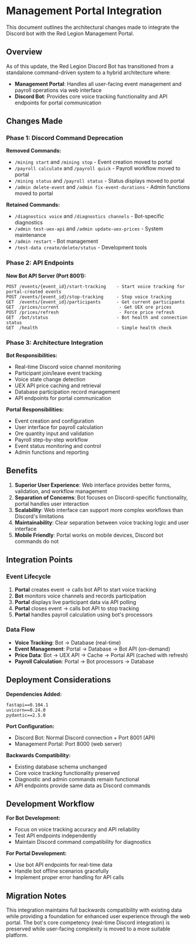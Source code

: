 # Management Portal Integration

This document outlines the architectural changes made to integrate the Discord bot with the Red Legion Management Portal.

## Overview

As of this update, the Red Legion Discord Bot has transitioned from a standalone command-driven system to a hybrid architecture where:

- **Management Portal**: Handles all user-facing event management and payroll operations via web interface
- **Discord Bot**: Provides core voice tracking functionality and API endpoints for portal communication

## Changes Made

### Phase 1: Discord Command Deprecation

**Removed Commands:**
- `/mining start` and `/mining stop` - Event creation moved to portal
- `/payroll calculate` and `/payroll quick` - Payroll workflow moved to portal
- `/mining status` and `/payroll status` - Status displays moved to portal
- `/admin delete-event` and `/admin fix-event-durations` - Admin functions moved to portal

**Retained Commands:**
- `/diagnostics voice` and `/diagnostics channels` - Bot-specific diagnostics
- `/admin test-uex-api` and `/admin update-uex-prices` - System maintenance
- `/admin restart` - Bot management
- `/test-data create/delete/status` - Development tools

### Phase 2: API Endpoints

**New Bot API Server (Port 8001):**
```
POST /events/{event_id}/start-tracking    - Start voice tracking for portal-created events
POST /events/{event_id}/stop-tracking     - Stop voice tracking
GET  /events/{event_id}/participants      - Get current participants
GET  /prices/current                       - Get UEX ore prices
POST /prices/refresh                       - Force price refresh
GET  /bot/status                          - Bot health and connection status
GET  /health                              - Simple health check
```

### Phase 3: Architecture Integration

**Bot Responsibilities:**
- Real-time Discord voice channel monitoring
- Participant join/leave event tracking
- Voice state change detection
- UEX API price caching and retrieval
- Database participation record management
- API endpoints for portal communication

**Portal Responsibilities:**
- Event creation and configuration
- User interface for payroll calculation
- Ore quantity input and validation
- Payroll step-by-step workflow
- Event status monitoring and control
- Admin functions and reporting

## Benefits

1. **Superior User Experience**: Web interface provides better forms, validation, and workflow management
2. **Separation of Concerns**: Bot focuses on Discord-specific functionality, portal handles user interaction
3. **Scalability**: Web interface can support more complex workflows than Discord's limitations
4. **Maintainability**: Clear separation between voice tracking logic and user interface
5. **Mobile Friendly**: Portal works on mobile devices, Discord bot commands do not

## Integration Points

### Event Lifecycle
1. **Portal** creates event → calls bot API to start voice tracking
2. **Bot** monitors voice channels and records participation
3. **Portal** displays live participant data via API polling
4. **Portal** closes event → calls bot API to stop tracking
5. **Portal** handles payroll calculation using bot's processors

### Data Flow
- **Voice Tracking**: Bot → Database (real-time)
- **Event Management**: Portal → Database → Bot API (on-demand)
- **Price Data**: Bot → UEX API → Cache → Portal API (cached with refresh)
- **Payroll Calculation**: Portal → Bot processors → Database

## Deployment Considerations

**Dependencies Added:**
```
fastapi==0.104.1
uvicorn==0.24.0
pydantic==2.5.0
```

**Port Configuration:**
- Discord Bot: Normal Discord connection + Port 8001 (API)
- Management Portal: Port 8000 (web server)

**Backwards Compatibility:**
- Existing database schema unchanged
- Core voice tracking functionality preserved
- Diagnostic and admin commands remain functional
- API endpoints provide same data as Discord commands

## Development Workflow

**For Bot Development:**
- Focus on voice tracking accuracy and API reliability
- Test API endpoints independently
- Maintain Discord command compatibility for diagnostics

**For Portal Development:**
- Use bot API endpoints for real-time data
- Handle bot offline scenarios gracefully
- Implement proper error handling for API calls

## Migration Notes

This integration maintains full backwards compatibility with existing data while providing a foundation for enhanced user experience through the web portal. The bot's core competency (real-time Discord integration) is preserved while user-facing complexity is moved to a more suitable platform.